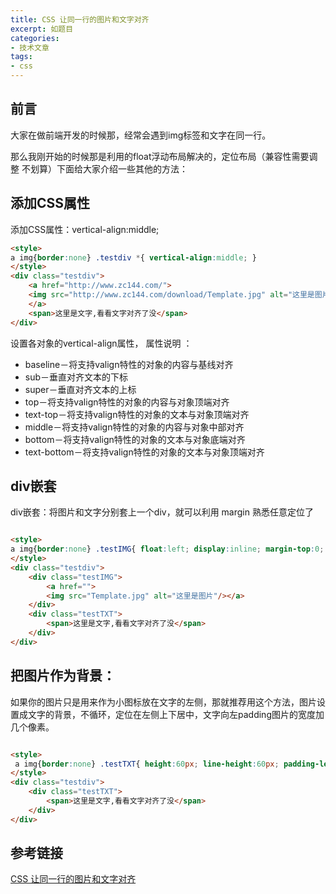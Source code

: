 ```yaml
---
title: CSS 让同一行的图片和文字对齐
excerpt: 如题目
categories:
- 技术文章
tags:
- css
---
```


## 前言
大家在做前端开发的时候那，经常会遇到img标签和文字在同一行。

那么我刚开始的时候那是利用的float浮动布局解决的，定位布局（兼容性需要调整 不划算）下面给大家介绍一些其他的方法：

## 添加CSS属性
添加CSS属性：vertical-align:middle;
```html
<style>
a img{border:none} .testdiv *{ vertical-align:middle; }
</style>
<div class="testdiv">
	<a href="http://www.zc144.com/">
	<img src="http://www.zc144.com/download/Template.jpg" alt="这里是图片"/>
	</a>
	<span>这里是文字,看看文字对齐了没</span>
</div>
```

设置各对象的vertical-align属性， 属性说明 ： 
- baseline－将支持valign特性的对象的内容与基线对齐 
- sub－垂直对齐文本的下标 
- super－垂直对齐文本的上标 
- top－将支持valign特性的对象的内容与对象顶端对齐 
- text-top－将支持valign特性的对象的文本与对象顶端对齐 
- middle－将支持valign特性的对象的内容与对象中部对齐 
- bottom－将支持valign特性的对象的文本与对象底端对齐 
- text-bottom－将支持valign特性的对象的文本与对象顶端对齐 

## div嵌套
div嵌套：将图片和文字分别套上一个div，就可以利用 margin 熟悉任意定位了
```html

<style>
a img{border:none} .testIMG{ float:left; display:inline; margin-top:0; margin-left:5px; } .testTXT{ float:left; display:inline; margin-top:20; margin-left:5px; }
</style>
<div class="testdiv">
	<div class="testIMG">
		<a href="">
		<img src="Template.jpg" alt="这里是图片"/></a>
	</div>
	<div class="testTXT">
		<span>这里是文字,看看文字对齐了没</span>
	</div>
</div>
```

## 把图片作为背景：
如果你的图片只是用来作为小图标放在文字的左侧，那就推荐用这个方法，图片设置成文字的背景，不循环，定位在左侧上下居中，文字向左padding图片的宽度加几个像素。
```html

<style>
 a img{border:none} .testTXT{ height:60px; line-height:60px; padding-left:65px; background:url(http://www.zc144.com/download/Template.jpg) no-repeat left center }
</style>
<div class="testdiv">
	<div class="testTXT">
		<span>这里是文字,看看文字对齐了没</span>
	</div>
</div>
```

## 参考链接
[CSS 让同一行的图片和文字对齐](https://blog.csdn.net/sqc157400661/article/details/72457535)